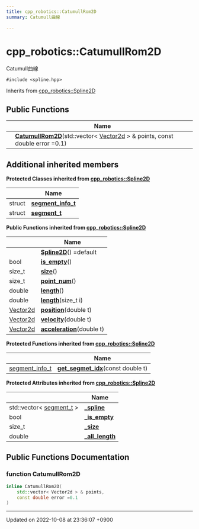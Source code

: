 ```yaml
---
title: cpp_robotics::CatumullRom2D
summary: Catumull曲線 

---
```


# cpp_robotics::CatumullRom2D



Catumull曲線 


`#include <spline.hpp>`

Inherits from [cpp_robotics::Spline2D](/cpp_robotics/doxybook/Classes/classcpp__robotics_1_1Spline2D/)

## Public Functions

|                | Name           |
| -------------- | -------------- |
| | **[CatumullRom2D](/cpp_robotics/doxybook/Classes/classcpp__robotics_1_1CatumullRom2D/#function-catumullrom2d)**(std::vector< [Vector2d](/cpp_robotics/doxybook/Namespaces/namespacecpp__robotics/#using-vector2d) > & points, const double error =0.1) |

## Additional inherited members

**Protected Classes inherited from [cpp_robotics::Spline2D](/cpp_robotics/doxybook/Classes/classcpp__robotics_1_1Spline2D/)**

|                | Name           |
| -------------- | -------------- |
| struct | **[segment_info_t](/cpp_robotics/doxybook/Classes/structcpp__robotics_1_1Spline2D_1_1segment__info__t/)**  |
| struct | **[segment_t](/cpp_robotics/doxybook/Classes/structcpp__robotics_1_1Spline2D_1_1segment__t/)**  |

**Public Functions inherited from [cpp_robotics::Spline2D](/cpp_robotics/doxybook/Classes/classcpp__robotics_1_1Spline2D/)**

|                | Name           |
| -------------- | -------------- |
| | **[Spline2D](/cpp_robotics/doxybook/Classes/classcpp__robotics_1_1Spline2D/#function-spline2d)**() =default |
| bool | **[is_empty](/cpp_robotics/doxybook/Classes/classcpp__robotics_1_1Spline2D/#function-is-empty)**() |
| size_t | **[size](/cpp_robotics/doxybook/Classes/classcpp__robotics_1_1Spline2D/#function-size)**() |
| size_t | **[point_num](/cpp_robotics/doxybook/Classes/classcpp__robotics_1_1Spline2D/#function-point-num)**() |
| double | **[length](/cpp_robotics/doxybook/Classes/classcpp__robotics_1_1Spline2D/#function-length)**() |
| double | **[length](/cpp_robotics/doxybook/Classes/classcpp__robotics_1_1Spline2D/#function-length)**(size_t i) |
| [Vector2d](/cpp_robotics/doxybook/Namespaces/namespacecpp__robotics/#using-vector2d) | **[position](/cpp_robotics/doxybook/Classes/classcpp__robotics_1_1Spline2D/#function-position)**(double t) |
| [Vector2d](/cpp_robotics/doxybook/Namespaces/namespacecpp__robotics/#using-vector2d) | **[velocity](/cpp_robotics/doxybook/Classes/classcpp__robotics_1_1Spline2D/#function-velocity)**(double t) |
| [Vector2d](/cpp_robotics/doxybook/Namespaces/namespacecpp__robotics/#using-vector2d) | **[acceleration](/cpp_robotics/doxybook/Classes/classcpp__robotics_1_1Spline2D/#function-acceleration)**(double t) |

**Protected Functions inherited from [cpp_robotics::Spline2D](/cpp_robotics/doxybook/Classes/classcpp__robotics_1_1Spline2D/)**

|                | Name           |
| -------------- | -------------- |
| [segment_info_t](/cpp_robotics/doxybook/Classes/structcpp__robotics_1_1Spline2D_1_1segment__info__t/) | **[get_segmet_idx](/cpp_robotics/doxybook/Classes/classcpp__robotics_1_1Spline2D/#function-get-segmet-idx)**(const double t) |

**Protected Attributes inherited from [cpp_robotics::Spline2D](/cpp_robotics/doxybook/Classes/classcpp__robotics_1_1Spline2D/)**

|                | Name           |
| -------------- | -------------- |
| std::vector< [segment_t](/cpp_robotics/doxybook/Classes/structcpp__robotics_1_1Spline2D_1_1segment__t/) > | **[_spline](/cpp_robotics/doxybook/Classes/classcpp__robotics_1_1Spline2D/#variable--spline)**  |
| bool | **[_is_empty](/cpp_robotics/doxybook/Classes/classcpp__robotics_1_1Spline2D/#variable--is-empty)**  |
| size_t | **[_size](/cpp_robotics/doxybook/Classes/classcpp__robotics_1_1Spline2D/#variable--size)**  |
| double | **[_all_length](/cpp_robotics/doxybook/Classes/classcpp__robotics_1_1Spline2D/#variable--all-length)**  |


## Public Functions Documentation

### function CatumullRom2D

```cpp
inline CatumullRom2D(
    std::vector< Vector2d > & points,
    const double error =0.1
)
```


-------------------------------

Updated on 2022-10-08 at 23:36:07 +0900